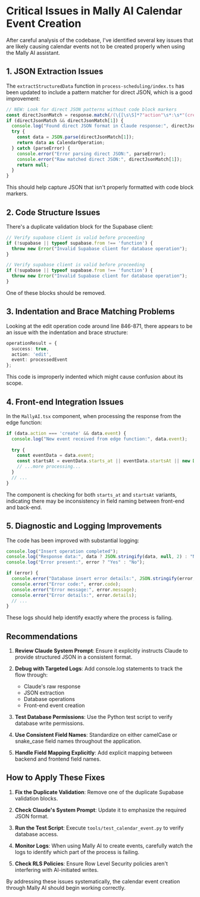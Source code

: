 # Critical Issues in Mally AI Calendar Event Creation

After careful analysis of the codebase, I've identified several key issues that are likely causing calendar events not to be created properly when using the Mally AI assistant.

## 1. JSON Extraction Issues

The `extractStructuredData` function in `process-scheduling/index.ts` has been updated to include a pattern matcher for direct JSON, which is a good improvement:

```typescript
// NEW: Look for direct JSON patterns without code block markers
const directJsonMatch = response.match(/(\{[\s\S]*?"action"\s*:\s*"(create|edit|delete|query)"[\s\S]*?\})/);
if (directJsonMatch && directJsonMatch[1]) {
  console.log("Found direct JSON format in Claude response:", directJsonMatch[1]);
  try {
    const data = JSON.parse(directJsonMatch[1]);
    return data as CalendarOperation;
  } catch (parseError) {
    console.error("Error parsing direct JSON:", parseError);
    console.error("Raw matched direct JSON:", directJsonMatch[1]);
    return null;
  }
}
```

This should help capture JSON that isn't properly formatted with code block markers.

## 2. Code Structure Issues

There's a duplicate validation block for the Supabase client:

```typescript
// Verify supabase client is valid before proceeding
if (!supabase || typeof supabase.from !== 'function') {
  throw new Error("Invalid Supabase client for database operation");
}

// Verify supabase client is valid before proceeding
if (!supabase || typeof supabase.from !== 'function') {
  throw new Error("Invalid Supabase client for database operation");
}
```

One of these blocks should be removed.

## 3. Indentation and Brace Matching Problems

Looking at the edit operation code around line 846-871, there appears to be an issue with the indentation and brace structure:

```typescript
operationResult = {
  success: true,
  action: 'edit',
  event: processedEvent
};
```

This code is improperly indented which might cause confusion about its scope.

## 4. Front-end Integration Issues

In the `MallyAI.tsx` component, when processing the response from the edge function:

```typescript
if (data.action === 'create' && data.event) {
  console.log("New event received from edge function:", data.event);
  
  try {
    const eventData = data.event;
    const startsAt = eventData.starts_at || eventData.startsAt || new Date().toISOString();
    // ...more processing...
  }
  // ...
}
```

The component is checking for both `starts_at` and `startsAt` variants, indicating there may be inconsistency in field naming between front-end and back-end.

## 5. Diagnostic and Logging Improvements

The code has been improved with substantial logging:

```typescript
console.log("Insert operation completed");
console.log("Response data:", data ? JSON.stringify(data, null, 2) : "No data returned");
console.log("Error present:", error ? "Yes" : "No");

if (error) {
  console.error("Database insert error details:", JSON.stringify(error, null, 2));
  console.error("Error code:", error.code);
  console.error("Error message:", error.message);
  console.error("Error details:", error.details);
  // ...
}
```

These logs should help identify exactly where the process is failing.

## Recommendations

1. **Review Claude System Prompt**: Ensure it explicitly instructs Claude to provide structured JSON in a consistent format.

2. **Debug with Targeted Logs**: Add console.log statements to track the flow through:
   - Claude's raw response
   - JSON extraction
   - Database operations
   - Front-end event creation

3. **Test Database Permissions**: Use the Python test script to verify database write permissions.

4. **Use Consistent Field Names**: Standardize on either camelCase or snake_case field names throughout the application.

5. **Handle Field Mapping Explicitly**: Add explicit mapping between backend and frontend field names.

## How to Apply These Fixes

1. **Fix the Duplicate Validation**: Remove one of the duplicate Supabase validation blocks.

2. **Check Claude's System Prompt**: Update it to emphasize the required JSON format.

3. **Run the Test Script**: Execute `tools/test_calendar_event.py` to verify database access.

4. **Monitor Logs**: When using Mally AI to create events, carefully watch the logs to identify which part of the process is failing.

5. **Check RLS Policies**: Ensure Row Level Security policies aren't interfering with AI-initiated writes.

By addressing these issues systematically, the calendar event creation through Mally AI should begin working correctly.
